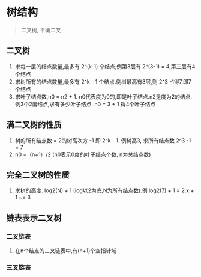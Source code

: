 # 树结构
> 二叉树, 平衡二叉

## 二叉树
1. 求每一层的结点数量,最多有 2^(k-1) 个结点,例第3层有 2^(3-1) = 4,第三层有4个结点
1. 求树所有的结点数量,最多有 2^k - 1 个结点.例树最高有3层,则 2^3 -1得7,即7个结点
1. 求叶子结点数,n0 = n2 + 1. n0代表度为0的,即是叶子结点.n2是度为2的结点.例3个2度结点,求有多少叶子结点.
n0 = 3 + 1 得4个叶子结点


## 满二叉树的性质
1. 树的所有结点数 = 2的树高次方 -1 即 2^k - 1. 例树高3, 求所有结点数 2^3 -1 = 7
1. n0 =（n+1）/2 (n0表示0度的叶子结点个数, n为总结点数)

## 完全二叉树的性质
1. 求树的高度. log2(N) + 1 (log以2为底,N为所有结点数).例 log2(7) + 1 = 2.x + 1 ~= 3

## 链表表示二叉树
### 二叉链表
1. 在n个结点的二叉链表中,有(n+1)个空指针域

### 三叉链表